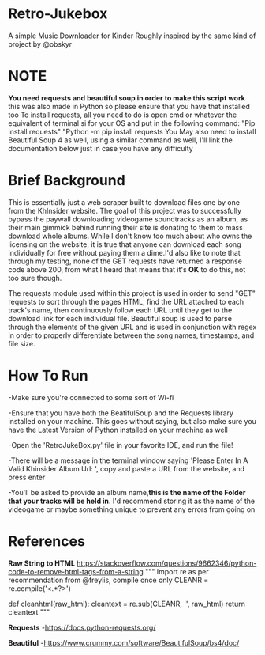# Retro-Jukebox
A simple Music Downloader for Kinder
Roughly inspired by the same kind of project by @obskyr

# NOTE
**You need requests and beautiful soup in order to make this script work**  this was also made in Python so please ensure that you have that installed too
To install requests, all you need to do is open cmd or whatever the equivalent of terminal si for your OS and put in the following command:
"Pip install requests"
"Python -m pip install requests
You May also need to install Beautiful Soup 4 as well, using a similar command as well, I'll link the documentation below just in case you have any difficulty

# Brief Background
This is essentially just a web scraper built to download files one by one from the KhInsider website. The goal of this project was to successfully bypass the paywall downloading videogame soundtracks as an album, as their main gimmick behind running their site is donating to them to mass download whole albums. While I don't know too much about who owns the licensing on the website, it is true that anyone can download each song individually for free without paying them a dime.I'd also like to note that through my testing, none of the GET requests have returned a response code above 200, from what I heard that means that it's **OK** to do this, not too sure though.

The requests module used within this project is used in order to send "GET" requests to sort through the pages HTML, find the URL attached to each track's name, then continuously follow each URL until they get to the download link for each individual file. Beautiful soup is used to parse through the elements of the given URL and is used in conjunction with regex in order to properly differentiate between the song names, timestamps, and file size.

# How To Run
-Make sure you're connected to some sort of Wi-fi

-Ensure that you have both the BeatifulSoup and the Requests library installed on your machine. This goes without saying, but also make sure you have the Latest Version of Python installed on your machine as well

-Open the 'RetroJukeBox.py' file in your favorite IDE, and run the file!

-There will be a message in the terminal window saying 'Please Enter In A Valid Khinsider Album Url: ', copy and paste a URL from the website, and press enter

-You'll be asked to provide an album name,**this is the name of the Folder that your tracks will be held in**. I'd recommend storing it as the name of the videogame or maybe something unique to prevent any errors from going on


# References
**Raw String to HTML**
https://stackoverflow.com/questions/9662346/python-code-to-remove-html-tags-from-a-string
"""
Import re
as per recommendation from @freylis, compile once only
CLEANR = re.compile('<.*?>') 

def cleanhtml(raw_html):
  cleantext = re.sub(CLEANR, '', raw_html)
  return cleantext
"""

**Requests**
-https://docs.python-requests.org/

**Beautiful** 
-https://www.crummy.com/software/BeautifulSoup/bs4/doc/ 